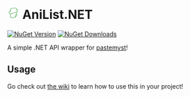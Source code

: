 <h1>
    <img src="docs/icon.png" style="height: 1em"/>
    <span>AniList.NET</span>
</h1>

[![NuGet Version](https://img.shields.io/nuget/v/PasteMystNet?logo=nuget)](https://nuget.org/packages/AniListNet)
[![NuGet Downloads](https://img.shields.io/nuget/dt/PasteMystNet)](https://nuget.org/packages/PasteMystNet)

A simple .NET API wrapper for [pastemyst](https://paste.myst.rs)!

## Usage

Go check out [the wiki](https://github.com/dentolos19/PasteMystNet/wiki) to learn how to use this in your project!